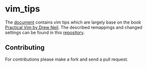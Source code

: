 vim_tips
========
The [document](https://github.com/Christof/vim_tips/blob/master/vim_tips.md)
contains vim tips which are largely base on the book 
[Practical Vim by Drew Neil](http://pragprog.com/book/dnvim/practical-vim).
The described remappings and changed settings can be found in this
[repository](https://github.com/Christof/dotfiles).

Contributing
------------
For contributions please make a fork and send a pull request.

